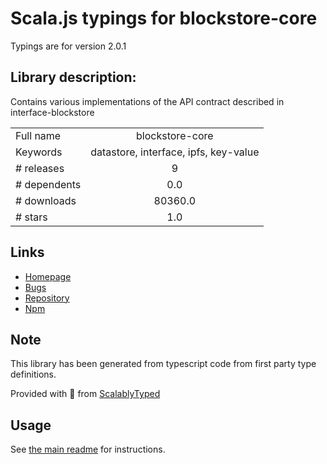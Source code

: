 
# Scala.js typings for blockstore-core

Typings are for version 2.0.1

## Library description:
Contains various implementations of the API contract described in interface-blockstore

|                    |                 |
| ------------------ | :-------------: |
| Full name          | blockstore-core |
| Keywords           | datastore, interface, ipfs, key-value |
| # releases         | 9 |
| # dependents       | 0.0 |
| # downloads        | 80360.0 |
| # stars            | 1.0 |

## Links
- [Homepage](https://github.com/ipfs/js-blockstore-core#readme)
- [Bugs](https://github.com/ipfs/js-blockstore-core/issues)
- [Repository](https://github.com/ipfs/js-blockstore-core)
- [Npm](https://www.npmjs.com/package/blockstore-core)
    


## Note
This library has been generated from typescript code from first party type definitions.

Provided with :purple_heart: from [ScalablyTyped](https://github.com/oyvindberg/ScalablyTyped)

## Usage
See [the main readme](../../readme.md) for instructions.


